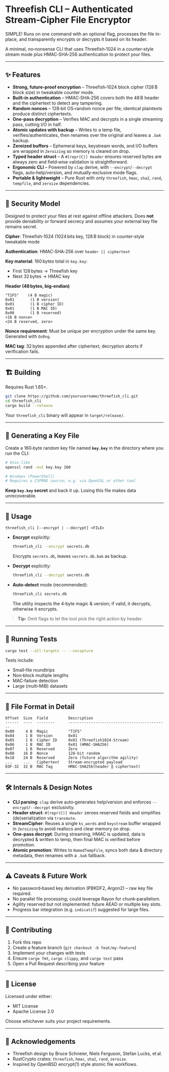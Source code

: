# Threefish CLI – Authenticated Stream‑Cipher File Encryptor

SIMPLE! Runs on one command with an optional flag, processes the file in-place, and transparently encrypts or decrypts it based on its header.

A minimal, no‑nonsense CLI that uses Threefish‑1024 in a counter‑style stream mode plus HMAC‑SHA‑256 authentication to protect your files.

---

## ✨ Features

* **Strong, future‑proof encryption** – Threefish‑1024 block cipher (128 B block size) in tweakable counter mode.
* **Built‑in authentication** – HMAC‑SHA‑256 covers both the 48 B header and the ciphertext to detect any tampering.
* **Random nonces** – 128‑bit OS‑random nonce per file; identical plaintexts produce distinct ciphertexts.
* **One‑pass decryption** – Verifies MAC and decrypts in a single streaming pass, cutting I/O in half.
* **Atomic updates with backup** – Writes to a temp file, verifies/authenticates, then renames over the original and leaves a `.bak` backup.
* **Zeroized buffers** – Ephemeral keys, keystream words, and I/O buffers are wrapped in `Zeroizing` so memory is cleared on drop.
* **Typed header struct** – A `#[repr(C)] Header` ensures reserved bytes are always zero and field‑wise validation is straightforward.
* **Ergonomic CLI** – Powered by `clap` derive, with `--encrypt`/`--decrypt` flags, auto‑help/version, and mutually‑exclusive mode flags.
* **Portable & lightweight** – Pure Rust with only `threefish`, `hmac`, `sha2`, `rand`, `tempfile`, and `zeroize` dependencies.

---

## 🔐 Security Model

Designed to protect your files at rest against offline attackers. Does **not** provide deniability or forward secrecy and assumes your external key file remains secret.

**Cipher**: Threefish‑1024 (1024 bits key, 128 B block) in counter‑style tweakable mode

**Authentication**: HMAC‑SHA‑256 over `header || ciphertext`

**Key material**: 160 bytes total in `key.key`:

* First 128 bytes → Threefish key
* Next 32 bytes  → HMAC key

**Header (48 bytes, big‑endian)**

```text
"T1FS"    (4 B magic)
0x01       (1 B version)
0x01       (1 B cipher ID)
0x01       (1 B MAC ID)
0x00       (1 B reserved)
<16 B nonce>
<24 B reserved, zero>
```

**Nonce requirement**: Must be unique per encryption under the same key. Generated with `OsRng`.

**MAC tag**: 32 bytes appended after ciphertext; decryption aborts if verification fails.

---

## 🏗️ Building

Requires Rust 1.65+.

```bash
git clone https://github.com/yourusername/threefish_cli.git
cd threefish_cli
cargo build --release
```

Your `threefish_cli` binary will appear in `target/release/`.

---

## 🔑 Generating a Key File

Create a 160‑byte random key file named **`key.key`** in the directory where you run the CLI:

```bash
# Unix-like
openssl rand -out key.key 160

# Windows (PowerShell)
# Requires a CSPRNG source; e.g. via OpenSSL or other tool
```

**Keep `key.key` secret** and back it up. Losing this file makes data unrecoverable.

---

## 🚀 Usage

```text
threefish_cli [--encrypt | --decrypt] <FILE>
```

* **Encrypt** explicitly:

  ```bash
  threefish_cli --encrypt secrets.db
  ```

  Encrypts `secrets.db`, leaves `secrets.db.bak` as backup.

* **Decrypt** explicitly:

  ```bash
  threefish_cli --decrypt secrets.db
  ```

* **Auto‑detect** mode (recommended):

  ```bash
  threefish_cli secrets.db
  ```

  The utility inspects the 4‑byte magic & version; if valid, it decrypts, otherwise it encrypts.

> **Tip:** Omit flags to let the tool pick the right action by header.

---

## 🧪 Running Tests

```bash
cargo test --all-targets -- --nocapture
```

Tests include:

* Small‑file roundtrips
* Non‑block multiple lengths
* MAC‑failure detection
* Large (multi‑MiB) datasets

---

## 📄 File Format in Detail

```text
Offset  Size  Field         Description
------  ----  --------      --------------------------------------------
0x00     4 B  Magic         "T1FS"
0x04     1 B  Version       0x01
0x05     1 B  Cipher ID     0x01 (Threefish1024-Stream)
0x06     1 B  MAC ID        0x01 (HMAC-SHA256)
0x07     1 B  Reserved      Zero
0x08    16 B  Nonce         128-bit random
0x18    24 B  Reserved      Zero (future algorithm agility)
...     ...   Ciphertext    Stream-encrypted payload
EOF-32  32 B  MAC Tag       HMAC-SHA256(header ‖ ciphertext)
```

---

## 🛠️ Internals & Design Notes

* **CLI parsing**: `clap` derive auto‑generates help/version and enforces `--encrypt`/`--decrypt` exclusivity.
* **Header struct**: `#[repr(C)] Header` zeroes reserved fields and simplifies (de)serialization via `transmute`.
* **StreamCipher**: Reuses a single `ks_words` and `keystream` buffer wrapped in `Zeroizing` to avoid reallocs and clear memory on drop.
* **One-pass decrypt**: During streaming, HMAC is updated, data is decrypted & written to temp, then final MAC is verified before promotion.
* **Atomic promotion**: Writes to `NamedTempFile`, syncs both data & directory metadata, then renames with a `.bak` fallback.

---

## ⚠️ Caveats & Future Work

* No password‑based key derivation (PBKDF2, Argon2) – raw key file required.
* No parallel file processing; could leverage Rayon for chunk‑parallelism.
* Agility reserved but not implemented: future AEAD or multiple key slots.
* Progress bar integration (e.g. `indicatif`) suggested for large files.

---

## 🤝 Contributing

1. Fork this repo
2. Create a feature branch (`git checkout -b feat/my-feature`)
3. Implement your changes with tests
4. Ensure `cargo fmt`, `cargo clippy`, and `cargo test` pass
5. Open a Pull Request describing your feature

---

## 📜 License

Licensed under either:

* MIT License
* Apache License 2.0

Choose whichever suits your project requirements.

---

## 🙏 Acknowledgements

* Threefish design by Bruce Schneier, Niels Ferguson, Stefan Lucks, et al.
* RustCrypto crates: `threefish`, `hmac`, `sha2`, `rand`, `zeroize`.
* Inspired by OpenBSD encrypt(1) style atomic file workflows.
